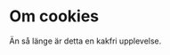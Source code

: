 Om cookies
==============================================

Än så länge är detta en kakfri upplevelse.
